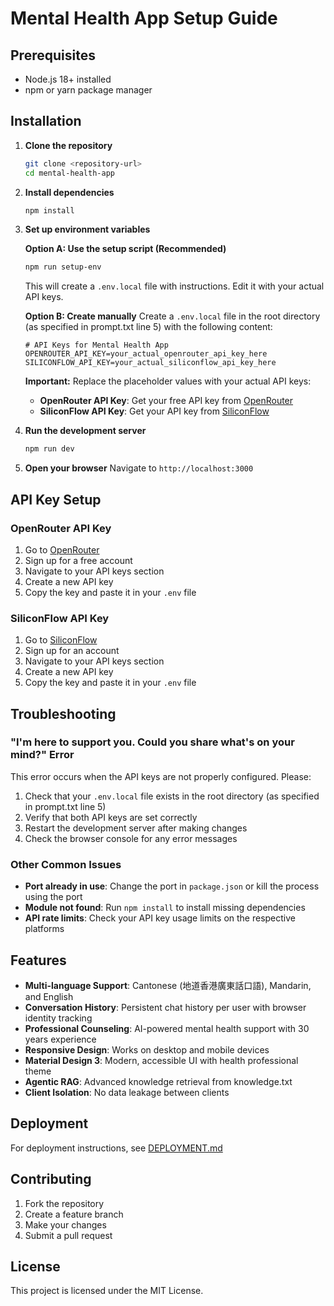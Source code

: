 # Mental Health App Setup Guide

## Prerequisites
- Node.js 18+ installed
- npm or yarn package manager

## Installation

1. **Clone the repository**
   ```bash
   git clone <repository-url>
   cd mental-health-app
   ```

2. **Install dependencies**
   ```bash
   npm install
   ```

3. **Set up environment variables**
   
   **Option A: Use the setup script (Recommended)**
   ```bash
   npm run setup-env
   ```
   This will create a `.env.local` file with instructions. Edit it with your actual API keys.
   
   **Option B: Create manually**
   Create a `.env.local` file in the root directory (as specified in prompt.txt line 5) with the following content:
   ```env
   # API Keys for Mental Health App
   OPENROUTER_API_KEY=your_actual_openrouter_api_key_here
   SILICONFLOW_API_KEY=your_actual_siliconflow_api_key_here
   ```

   **Important:** Replace the placeholder values with your actual API keys:
   
   - **OpenRouter API Key**: Get your free API key from [OpenRouter](https://openrouter.ai/)
   - **SiliconFlow API Key**: Get your API key from [SiliconFlow](https://api.siliconflow.cn/)

4. **Run the development server**
   ```bash
   npm run dev
   ```

5. **Open your browser**
   Navigate to `http://localhost:3000`

## API Key Setup

### OpenRouter API Key
1. Go to [OpenRouter](https://openrouter.ai/)
2. Sign up for a free account
3. Navigate to your API keys section
4. Create a new API key
5. Copy the key and paste it in your `.env` file

### SiliconFlow API Key
1. Go to [SiliconFlow](https://api.siliconflow.cn/)
2. Sign up for an account
3. Navigate to your API keys section
4. Create a new API key
5. Copy the key and paste it in your `.env` file

## Troubleshooting

### "I'm here to support you. Could you share what's on your mind?" Error
This error occurs when the API keys are not properly configured. Please:

1. Check that your `.env.local` file exists in the root directory (as specified in prompt.txt line 5)
2. Verify that both API keys are set correctly
3. Restart the development server after making changes
4. Check the browser console for any error messages

### Other Common Issues
- **Port already in use**: Change the port in `package.json` or kill the process using the port
- **Module not found**: Run `npm install` to install missing dependencies
- **API rate limits**: Check your API key usage limits on the respective platforms

## Features

- **Multi-language Support**: Cantonese (地道香港廣東話口語), Mandarin, and English
- **Conversation History**: Persistent chat history per user with browser identity tracking
- **Professional Counseling**: AI-powered mental health support with 30 years experience
- **Responsive Design**: Works on desktop and mobile devices
- **Material Design 3**: Modern, accessible UI with health professional theme
- **Agentic RAG**: Advanced knowledge retrieval from knowledge.txt
- **Client Isolation**: No data leakage between clients

## Deployment

For deployment instructions, see [DEPLOYMENT.md](./DEPLOYMENT.md)

## Contributing

1. Fork the repository
2. Create a feature branch
3. Make your changes
4. Submit a pull request

## License

This project is licensed under the MIT License. 